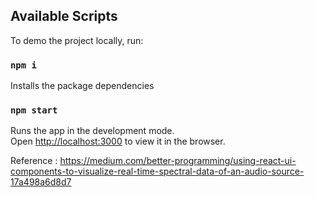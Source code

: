 ## Available Scripts

To demo the project locally, run:

### `npm i`

Installs the package dependencies

### `npm start`

Runs the app in the development mode.<br />
Open [http://localhost:3000](http://localhost:3000) to view it in the browser.

Reference : https://medium.com/better-programming/using-react-ui-components-to-visualize-real-time-spectral-data-of-an-audio-source-17a498a6d8d7
